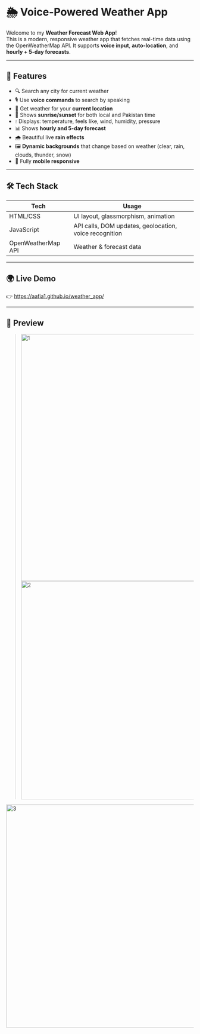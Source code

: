 # 🌦️ Voice-Powered Weather App

Welcome to my **Weather Forecast Web App**!  
This is a modern, responsive weather app that fetches real-time data using the OpenWeatherMap API. It supports **voice input**, **auto-location**, and **hourly + 5-day forecasts**.

---

## 🧠 Features

- 🔍 Search any city for current weather
- 🎙️ Use **voice commands** to search by speaking
- 📍 Get weather for your **current location**
- 🌅 Shows **sunrise/sunset** for both local and Pakistan time
- 💧 Displays: temperature, feels like, wind, humidity, pressure
- 📊 Shows **hourly and 5-day forecast**
- 🌧️ Beautiful live **rain effects**
- 🖼️ **Dynamic backgrounds** that change based on weather (clear, rain, clouds, thunder, snow)
- 📱 Fully **mobile responsive**


---

## 🛠️ Tech Stack

| Tech        | Usage |
|-------------|-------|
| HTML/CSS    | UI layout, glassmorphism, animation |
| JavaScript  | API calls, DOM updates, geolocation, voice recognition |
| OpenWeatherMap API | Weather & forecast data |

---

## 🌍 Live Demo

👉 https://aafia1.github.io/weather_app/

---

## 📸 Preview

><img width="1366" height="662" alt="1" src="https://github.com/user-attachments/assets/e8a2af3f-e348-4991-958e-86fd4239cf37" />
> <img width="1332" height="585" alt="2" src="https://github.com/user-attachments/assets/95d9f847-6fbd-4433-b757-58f32b16cd17" />
<img width="1333" height="598" alt="3" src="https://github.com/user-attachments/assets/4f63ab0d-43e4-4c16-90c7-3f9394ce3296" />



